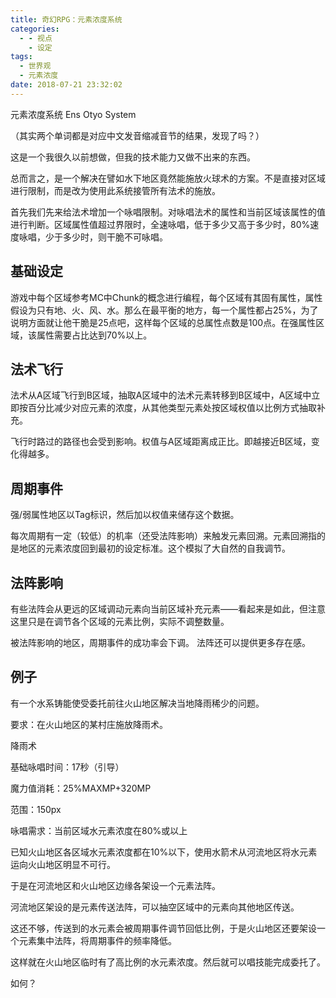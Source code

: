 ```yaml
---
title: 奇幻RPG：元素浓度系统
categories:
  - - 视点
    - 设定
tags:
  - 世界观
  - 元素浓度
date: 2018-07-21 23:32:02
---
```


元素浓度系统 Ens Otyo System

（其实两个单词都是对应中文发音缩减音节的结果，发现了吗？）

这是一个我很久以前想做，但我的技术能力又做不出来的东西。

总而言之，是一个解决在譬如水下地区竟然能施放火球术的方案。不是直接对区域进行限制，而是改为使用此系统接管所有法术的施放。

首先我们先来给法术增加一个咏唱限制。对咏唱法术的属性和当前区域该属性的值进行判断。区域属性值超过界限时，全速咏唱，低于多少又高于多少时，80%速度咏唱，少于多少时，则干脆不可咏唱。

**基础设定**
--------

游戏中每个区域参考MC中Chunk的概念进行编程，每个区域有其固有属性，属性假设为只有地、火、风、水。那么在最平衡的地方，每一个属性都占25%，为了说明方面就让他干脆是25点吧，这样每个区域的总属性点数是100点。在强属性区域，该属性需要占比达到70%以上。

**法术飞行**
--------

法术从A区域飞行到B区域，抽取A区域中的法术元素转移到B区域中，A区域中立即按百分比减少对应元素的浓度，从其他类型元素处按区域权值以比例方式抽取补充。

飞行时路过的路径也会受到影响。权值与A区域距离成正比。即越接近B区域，变化得越多。

**周期事件**
--------

强/弱属性地区以Tag标识，然后加以权值来储存这个数据。

每次周期有一定（较低）的机率（还受法阵影响）来触发元素回溯。元素回溯指的是地区的元素浓度回到最初的设定标准。这个模拟了大自然的自我调节。

**法阵影响**
--------

有些法阵会从更远的区域调动元素向当前区域补充元素——看起来是如此，但注意这里只是在调节各个区域的元素比例，实际不调整数量。

被法阵影响的地区，周期事件的成功率会下调。 法阵还可以提供更多存在感。

**例子**
------

有一个水系铸能使受委托前往火山地区解决当地降雨稀少的问题。

要求：在火山地区的某村庄施放降雨术。

降雨术

基础咏唱时间：17秒（引导）

魔力值消耗：25%MAXMP+320MP

范围：150px

咏唱需求：当前区域水元素浓度在80%或以上

已知火山地区各区域水元素浓度都在10%以下，使用水箭术从河流地区将水元素运向火山地区明显不可行。

于是在河流地区和火山地区边缘各架设一个元素法阵。

河流地区架设的是元素传送法阵，可以抽空区域中的元素向其他地区传送。

这还不够，传送到的水元素会被周期事件调节回低比例，于是火山地区还要架设一个元素集中法阵，将周期事件的频率降低。

这样就在火山地区临时有了高比例的水元素浓度。然后就可以唱技能完成委托了。

如何？